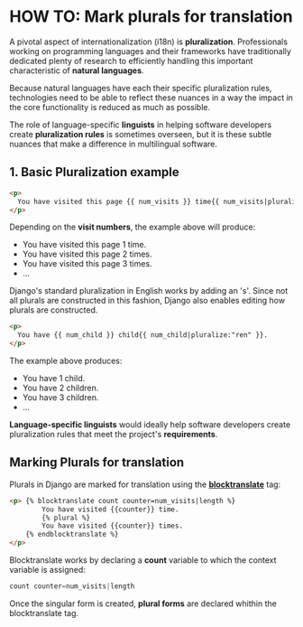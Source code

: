 # HOW TO: Mark plurals for translation

A pivotal aspect of internationalization (i18n) is **pluralization**. Professionals working on programming languages and their frameworks have traditionally dedicated plenty of research to efficiently handling this important characteristic of **natural languages**.

Because natural languages have each their specific pluralization rules, technologies need to be able to reflect these nuances in a way the impact in the core functionality is reduced as much as possible.

The role of language-specific **linguists** in helping software developers create **pluralization rules** is sometimes overseen, but it is these subtle nuances that make a difference in multilingual software.

## 1. Basic Pluralization example
``` HTML
<p>
  You have visited this page {{ num_visits }} time{{ num_visits|pluralize }}.
</p>
```

Depending on the **visit numbers**, the example above will produce:

- You have visited this page 1 time.
- You have visited this page 2 times.
- You have visited this page 3 times.
- ...

Django's standard pluralization in English works by adding an 's'. Since not all plurals are constructed in this fashion, Django also enables editing how plurals are constructed.
``` HTML
<p>
  You have {{ num_child }} child{{ num_child|pluralize:"ren" }}.
</p>
```

The example above produces:

- You have 1 child.
- You have 2 children.
- You have 3 children.
- ...

**Language-specific linguists** would ideally help software developers create pluralization rules that meet the project's **requirements**.

## Marking Plurals for translation

Plurals in Django are marked for translation using the [**blocktranslate**](/assets/django/templates_mark_expressions_for_translation/README.md) tag:

``` HTML
<p> {% blocktranslate count counter=num_visits|length %}
		You have visited {{counter}} time.
		{% plural %}
		You have visited {{counter}} times.
    {% endblocktranslate %}
</p>
```

Blocktranslate works by declaring a **count** variable to which the context variable is assigned:
``` Python
count counter=num_visits|length
```
Once the singular form is created, **plural forms** are declared whithin the blocktranslate tag.